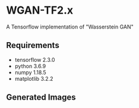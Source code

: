 # WGAN-TF2.x
A Tensorflow implementation of "Wasserstein GAN"

## Requirements
- tensorflow 2.3.0
- python 3.6.9
- numpy 1.18.5
- matplotlib 3.2.2

## Generated Images

